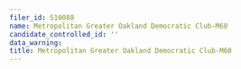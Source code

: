 ```yaml
---
filer_id: S10088
name: Metropolitan Greater Oakland Democratic Club-M60
candidate_controlled_id: ''
data_warning: 
title: Metropolitan Greater Oakland Democratic Club-M60
---
```

